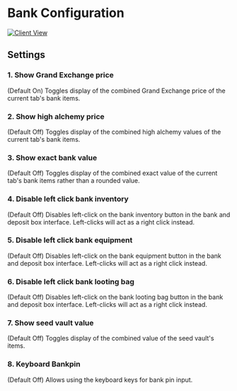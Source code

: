 # Bank Configuration

[![Client View](https://thumbs.gfycat.com/VigorousAbandonedGnu-size_restricted.gif)](https://gfycat.com/VigorousAbandonedGnu)

## Settings

### 1. Show Grand Exchange price

(Default On) Toggles display of the combined Grand Exchange price of the current tab's bank items.

### 2. Show high alchemy price

(Default Off) Toggles display of the combined high alchemy values of the current tab's bank items.

### 3. Show exact bank value

(Default Off) Toggles display of the combined exact value of the current tab's bank items rather than a rounded value.

### 4. Disable left click bank inventory

(Default Off) Disables left-click on the bank inventory button in the bank and deposit box interface. Left-clicks will act as a right click instead. 

### 5. Disable left click bank equipment

(Default Off) Disables left-click on the bank equipment button in the bank and deposit box interface. Left-clicks will act as a right click instead.

### 6. Disable left click bank looting bag

(Default Off) Disables left-click on the bank looting bag button in the bank and deposit box interface. Left-clicks will act as a right click instead.

### 7. Show seed vault value

(Default Off) Toggles display of the combined value of the seed vault's items.

### 8. Keyboard Bankpin

(Default Off) Allows using the keyboard keys for bank pin input.